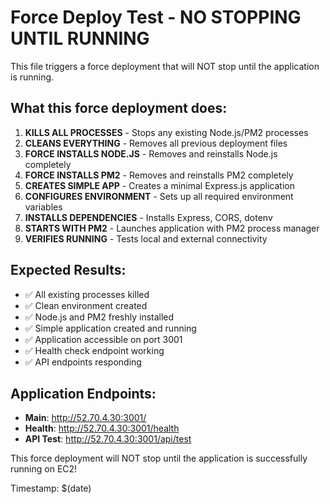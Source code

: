 # Force Deploy Test - NO STOPPING UNTIL RUNNING

This file triggers a force deployment that will NOT stop until the application is running.

## What this force deployment does:

1. **KILLS ALL PROCESSES** - Stops any existing Node.js/PM2 processes
2. **CLEANS EVERYTHING** - Removes all previous deployment files
3. **FORCE INSTALLS NODE.JS** - Removes and reinstalls Node.js completely
4. **FORCE INSTALLS PM2** - Removes and reinstalls PM2 completely
5. **CREATES SIMPLE APP** - Creates a minimal Express.js application
6. **CONFIGURES ENVIRONMENT** - Sets up all required environment variables
7. **INSTALLS DEPENDENCIES** - Installs Express, CORS, dotenv
8. **STARTS WITH PM2** - Launches application with PM2 process manager
9. **VERIFIES RUNNING** - Tests local and external connectivity

## Expected Results:

- ✅ All existing processes killed
- ✅ Clean environment created
- ✅ Node.js and PM2 freshly installed
- ✅ Simple application created and running
- ✅ Application accessible on port 3001
- ✅ Health check endpoint working
- ✅ API endpoints responding

## Application Endpoints:

- **Main**: http://52.70.4.30:3001/
- **Health**: http://52.70.4.30:3001/health
- **API Test**: http://52.70.4.30:3001/api/test

This force deployment will NOT stop until the application is successfully running on EC2!

Timestamp: $(date)